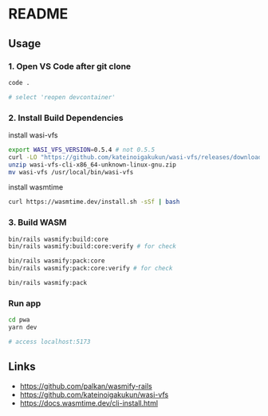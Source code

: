 # README

## Usage

### 1. Open VS Code after git clone

```sh
code .

# select 'reopen devcontainer'
```

### 2. Install Build Dependencies
install wasi-vfs

```sh
export WASI_VFS_VERSION=0.5.4 # not 0.5.5
curl -LO "https://github.com/kateinoigakukun/wasi-vfs/releases/download/v${WASI_VFS_VERSION}/wasi-vfs-cli-x86_64-unknown-linux-gnu.zip"
unzip wasi-vfs-cli-x86_64-unknown-linux-gnu.zip
mv wasi-vfs /usr/local/bin/wasi-vfs
```

install wasmtime

```sh
curl https://wasmtime.dev/install.sh -sSf | bash
```

### 3. Build WASM

```sh
bin/rails wasmify:build:core
bin/rails wasmify:build:core:verify # for check

bin/rails wasmify:pack:core
bin/rails wasmify:pack:core:verify # for check

bin/rails wasmify:pack
```

### Run app

```sh
cd pwa
yarn dev

# access localhost:5173
```

## Links

- https://github.com/palkan/wasmify-rails
- https://github.com/kateinoigakukun/wasi-vfs
- https://docs.wasmtime.dev/cli-install.html
